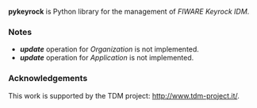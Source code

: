 **pykeyrock** is Python library for the management of *FIWARE Keyrock IDM*.

### Notes
* ***update*** operation for *Organization* is not implemented.
* ***update*** operation for *Application* is not implemented.

### Acknowledgements

This work is supported by the TDM project: http://www.tdm-project.it/. 
